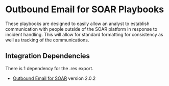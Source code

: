 # Outbound Email for SOAR Playbooks
These playbooks are designed to easily allow an analyst to establish communication with people outside of the SOAR platform in response to incident handling. This will allow for standard formatting for consistency as well as tracking of the communications.

## Integration Dependencies
There is 1 dependency for the .res export.

- [Outbound Email for SOAR](https://exchange.xforce.ibmcloud.com/hub/extension/caafba4e4f6d130e7db30ed4d5e53504) version 2.0.2
